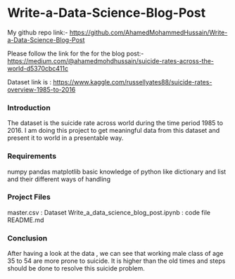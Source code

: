 # Write-a-Data-Science-Blog-Post

My github repo link:-
https://github.com/AhamedMohammedHussain/Write-a-Data-Science-Blog-Post

Please follow the link for the for the blog post:-
https://medium.com/@ahamedmohdhussain/suicide-rates-across-the-world-d5370cbc411c

Dataset link is :
https://www.kaggle.com/russellyates88/suicide-rates-overview-1985-to-2016

<h3>Introduction</h3>
The dataset is the suicide rate across world during the time period 1985 to 2016. I am doing this project to get meaningful data from this dataset and present it to world in a presentable way.

<h3>Requirements</h3>
numpy
pandas
matplotlib
basic knowledge of python like dictionary and list and their different ways of handling

<h3>Project Files</h3>
master.csv : Dataset
Write_a_data_science_blog_post.ipynb : code file
README.md 

<h3>Conclusion</h3>
After having a look at the data , we can see that working male class of age 35 to 54 are more prone to suicide. It is higher than the old times and steps should be done to resolve this suicide problem.
